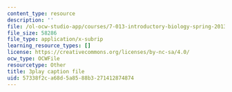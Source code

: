 ```yaml
---
content_type: resource
description: ''
file: /ol-ocw-studio-app/courses/7-013-introductory-biology-spring-2013/57338f2ca68d5a8588b3271412874874_svahhl-J4AY.vtt
file_size: 58286
file_type: application/x-subrip
learning_resource_types: []
license: https://creativecommons.org/licenses/by-nc-sa/4.0/
ocw_type: OCWFile
resourcetype: Other
title: 3play caption file
uid: 57338f2c-a68d-5a85-88b3-271412874874
---
```

